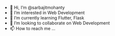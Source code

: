 - 👋 Hi, I’m @sarbajitmohanty
- 👀 I’m interested in Web Development
- 🌱 I’m currently learning Flutter, Flask
- 💞️ I’m looking to collaborate on Web Development
- 📫 How to reach me ...

<!---
sarbajitmohanty/sarbajitmohanty is a ✨ special ✨ repository because its `README.md` (this file) appears on your GitHub profile.
You can click the Preview link to take a look at your changes.
--->

